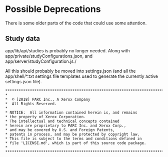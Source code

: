 # Possible Deprecations

There is some older parts of the code that could use some attention.

## Study data

app/lib/api/studies is probably no longer needed. Along with app/private/studyConfigurations.json, and
app/server/studyConfiguration.js./

All this should probably be moved into settings.json (and all the app/shell/*.txt settings file templates used to
generate the currently active settings.json file).


```
*************************************************************************
*
*  © [2018] PARC Inc., A Xerox Company
*  All Rights Reserved.
*
* NOTICE:  All information contained herein is, and remains
* the property of Xerox Corporation.
* The intellectual and technical concepts contained
* herein are proprietary to PARC Inc. and Xerox Corp.,
* and may be covered by U.S. and Foreign Patents,
* patents in process, and may be protected by copyright law.
* This file is subject to the terms and conditions defined in
* file 'LICENSE.md', which is part of this source code package.
*
**************************************************************************/
```